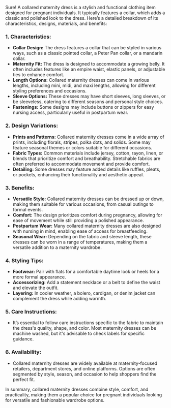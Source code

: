 Sure! A collared maternity dress is a stylish and functional clothing item designed for pregnant individuals. It typically features a collar, which adds a classic and polished look to the dress. Here’s a detailed breakdown of its characteristics, designs, materials, and benefits:

### 1. **Characteristics:**
   - **Collar Design:** The dress features a collar that can be styled in various ways, such as a classic pointed collar, a Peter Pan collar, or a mandarin collar.
   - **Maternity Fit:** The dress is designed to accommodate a growing belly. It often includes features like an empire waist, elastic panels, or adjustable ties to enhance comfort.
   - **Length Options:** Collared maternity dresses can come in various lengths, including mini, midi, and maxi lengths, allowing for different styling preferences and occasions.
   - **Sleeve Options:** These dresses may have short sleeves, long sleeves, or be sleeveless, catering to different seasons and personal style choices.
   - **Fastenings:** Some designs may include buttons or zippers for easy nursing access, particularly useful in postpartum wear.

### 2. **Design Variations:**
   - **Prints and Patterns:** Collared maternity dresses come in a wide array of prints, including florals, stripes, polka dots, and solids. Some may feature seasonal themes or colors suitable for different occasions.
   - **Fabric Types:** Common materials include jersey, cotton, rayon, linen, or blends that prioritize comfort and breathability. Stretchable fabrics are often preferred to accommodate movement and provide comfort.
   - **Detailing:** Some dresses may feature added details like ruffles, pleats, or pockets, enhancing their functionality and aesthetic appeal.

### 3. **Benefits:**
   - **Versatile Style:** Collared maternity dresses can be dressed up or down, making them suitable for various occasions, from casual outings to formal events.
   - **Comfort:** The design prioritizes comfort during pregnancy, allowing for ease of movement while still providing a polished appearance.
   - **Postpartum Wear:** Many collared maternity dresses are also designed with nursing in mind, enabling ease of access for breastfeeding.
   - **Seasonal Wear:** Depending on the fabric and sleeve length, these dresses can be worn in a range of temperatures, making them a versatile addition to a maternity wardrobe.

### 4. **Styling Tips:**
   - **Footwear:** Pair with flats for a comfortable daytime look or heels for a more formal appearance.
   - **Accessorizing:** Add a statement necklace or a belt to define the waist and elevate the outfit.
   - **Layering:** In cooler weather, a bolero, cardigan, or denim jacket can complement the dress while adding warmth.

### 5. **Care Instructions:**
   - It’s essential to follow care instructions specific to the fabric to maintain the dress's quality, shape, and color. Most maternity dresses can be machine washed, but it's advisable to check labels for specific guidance.

### 6. **Availability:**
   - Collared maternity dresses are widely available at maternity-focused retailers, department stores, and online platforms. Options are often segmented by style, season, and occasion to help shoppers find the perfect fit.

In summary, collared maternity dresses combine style, comfort, and practicality, making them a popular choice for pregnant individuals looking for versatile and fashionable wardrobe options.
